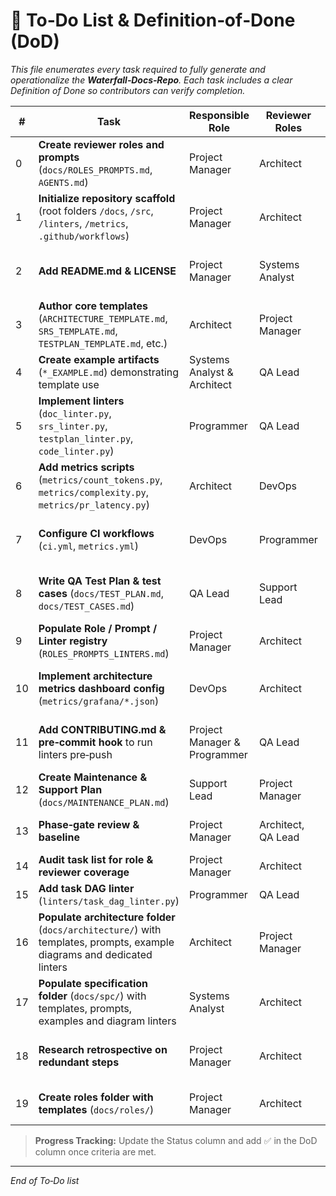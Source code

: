 # 🚀 To‑Do List & Definition‑of‑Done (DoD)

*This file enumerates every task required to fully generate and operationalize the **Waterfall‑Docs‑Repo**. Each task includes a clear Definition of Done so contributors can verify completion.*

| #  | Task | Responsible Role | Reviewer Roles | DoD (Definition of Done) | Status |
| -- | ---- | ---------------- | -------------- | ------------------------ | ------ |
| 0  | **Create reviewer roles and prompts** (`docs/ROLES_PROMPTS.md`, `AGENTS.md`) | Project Manager | Architect | Roles file with prompts exists; root instructions reference it. | Done |
| 1  | **Initialize repository scaffold** (root folders `/docs`, `/src`, `/linters`, `/metrics`, `.github/workflows`) | Project Manager | Architect | All directories created, pushed to `main`, README stub present. ✅ | Done |
| 2  | **Add README.md & LICENSE** | Project Manager | Systems Analyst | README outlines purpose & structure; LICENSE file committed; both pass `doc_linter`. ✅ | Done |
| 3  | **Author core templates** (`ARCHITECTURE_TEMPLATE.md`, `SRS_TEMPLATE.md`, `TESTPLAN_TEMPLATE.md`, etc.) | Architect | Project Manager | Each template contains only section headings + field descriptions; token ≤ 3000; passes `doc_linter`. ✅ | Done |
| 4  | **Create example artifacts** (`*_EXAMPLE.md`) demonstrating template use | Systems Analyst & Architect | QA Lead | Example docs fully populated for this repo, reference IDs valid, lint‑clean. | Pending |
| 5  | **Implement linters** (`doc_linter.py`, `srs_linter.py`, `testplan_linter.py`, `code_linter.py`) | Programmer | QA Lead | Linters execute via CLI and exit non‑zero on first rule violation; unit tests cover ≥90% branches; CI passes. ✅ | Done |
| 6  | **Add metrics scripts** (`metrics/count_tokens.py`, `metrics/complexity.py`, `metrics/pr_latency.py`) | Architect | DevOps | Scripts output JSON with metric name/value; integration test proves Prometheus push succeeds (mock). | Pending |
| 7  | **Configure CI workflows** (`ci.yml`, `metrics.yml`) | DevOps | Programmer | On every PR CI runs all linters + tests; status badge green on `main`; secrets set for metrics push. | Pending |
| 8  | **Write QA Test Plan & test cases** (`docs/TEST_PLAN.md`, `docs/TEST_CASES.md`) | QA Lead | Support Lead | Documents exist, pass `testplan_linter`; traceability matrix links each requirement to at least one test case. | Pending |
| 9  | **Populate Role / Prompt / Linter registry** (`ROLES_PROMPTS_LINTERS.md`) | Project Manager | Architect | Table lists all roles, prompt skeletons, linter mapping; reviewed by Architect & QA. ✅ | Done |
| 10 | **Implement architecture metrics dashboard config** (`metrics/grafana/*.json`) | DevOps | Architect | JSON dashboards imported into Grafana test instance showing real data; screenshot attached to PR. | Pending |
| 11 | **Add CONTRIBUTING.md & pre‑commit hook** to run linters pre‑push | Project Manager & Programmer | QA Lead | Hook blocks commit on linter failure; CONTRIBUTING lists setup steps; validated on a fresh clone. | Pending |
| 12 | **Create Maintenance & Support Plan** (`docs/MAINTENANCE_PLAN.md`) | Support Lead | Project Manager | Plan covers issue triage, SLAs, routine tasks; approved by PM; passes `doc_linter`. | Pending |
| 13 | **Phase‑gate review & baseline** | Project Manager | Architect, QA Lead | All artifacts frozen at v1.0 tag; RTM complete; milestone closed in project board. | Pending |
| 14 | **Audit task list for role & reviewer coverage** | Project Manager | Architect | Every task has clearly defined responsible and reviewer roles. | Pending |
| 15 | **Add task DAG linter** (`linters/task_dag_linter.py`) | Programmer | QA Lead | Linter verifies tasks form a DAG and docs are up to date. | Pending |
| 16 | **Populate architecture folder** (`docs/architecture/`) with templates, prompts, example diagrams and dedicated linters | Architect | Project Manager | Folder README outlines structure; files exist as separate templates, prompts, examples; each diagram validated by its linter. | Pending |
| 17 | **Populate specification folder** (`docs/spc/`) with templates, prompts, examples and diagram linters | Systems Analyst | Architect | README explains layout; individual files added; lint passes for each diagram. | Pending |
| 18 | **Research retrospective on redundant steps** | Project Manager | Architect | Document detailing redundant steps and lessons learned added to `docs/RESEARCH_RETROSPECTIVE.md`. | Pending |
| 19 | **Create roles folder with templates** (`docs/roles/`) | Project Manager | Architect | Folder contains one template per role and a README explaining usage. | Pending |

> **Progress Tracking:** Update the Status column and add ✅ in the DoD column once criteria are met.

---

*End of To‑Do list*
